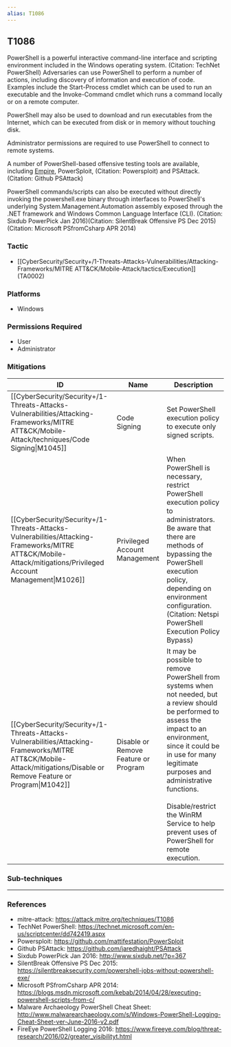 ```yaml
---
alias: T1086
---
```


## T1086

PowerShell is a powerful interactive command-line interface and scripting environment included in the Windows operating system. (Citation: TechNet PowerShell) Adversaries can use PowerShell to perform a number of actions, including discovery of information and execution of code. Examples include the Start-Process cmdlet which can be used to run an executable and the Invoke-Command cmdlet which runs a command locally or on a remote computer. 

PowerShell may also be used to download and run executables from the Internet, which can be executed from disk or in memory without touching disk.

Administrator permissions are required to use PowerShell to connect to remote systems.

A number of PowerShell-based offensive testing tools are available, including [Empire](https://attack.mitre.org/software/S0363),  PowerSploit, (Citation: Powersploit) and PSAttack. (Citation: Github PSAttack)

PowerShell commands/scripts can also be executed without directly invoking the powershell.exe binary through interfaces to PowerShell's underlying System.Management.Automation assembly exposed through the .NET framework and Windows Common Language Interface (CLI). (Citation: Sixdub PowerPick Jan 2016)(Citation: SilentBreak Offensive PS Dec 2015) (Citation: Microsoft PSfromCsharp APR 2014)


### Tactic
- [[CyberSecurity/Security+/1-Threats-Attacks-Vulnerabilities/Attacking-Frameworks/MITRE ATT&CK/Mobile-Attack/tactics/Execution]] (TA0002)

### Platforms
- Windows

### Permissions Required
- User
- Administrator

### Mitigations

| ID | Name | Description |
| --- | --- | --- |
| [[CyberSecurity/Security+/1-Threats-Attacks-Vulnerabilities/Attacking-Frameworks/MITRE ATT&CK/Mobile-Attack/techniques/Code Signing\|M1045]] | Code Signing | Set PowerShell execution policy to execute only signed scripts.  |
| [[CyberSecurity/Security+/1-Threats-Attacks-Vulnerabilities/Attacking-Frameworks/MITRE ATT&CK/Mobile-Attack/mitigations/Privileged Account Management\|M1026]] | Privileged Account Management | When PowerShell is necessary, restrict PowerShell execution policy to administrators. Be aware that there are methods of bypassing the PowerShell execution policy, depending on environment configuration. (Citation: Netspi PowerShell Execution Policy Bypass)  |
| [[CyberSecurity/Security+/1-Threats-Attacks-Vulnerabilities/Attacking-Frameworks/MITRE ATT&CK/Mobile-Attack/mitigations/Disable or Remove Feature or Program\|M1042]] | Disable or Remove Feature or Program | It may be possible to remove PowerShell from systems when not needed, but a review should be performed to assess the impact to an environment, since it could be in use for many legitimate purposes and administrative functions.<br /><br />Disable/restrict the WinRM Service to help prevent uses of PowerShell for remote execution. |

### Sub-techniques


---
### References

- mitre-attack: https://attack.mitre.org/techniques/T1086
- TechNet PowerShell: https://technet.microsoft.com/en-us/scriptcenter/dd742419.aspx
- Powersploit: https://github.com/mattifestation/PowerSploit
- Github PSAttack: https://github.com/jaredhaight/PSAttack
- Sixdub PowerPick Jan 2016: http://www.sixdub.net/?p=367
- SilentBreak Offensive PS Dec 2015: https://silentbreaksecurity.com/powershell-jobs-without-powershell-exe/
- Microsoft PSfromCsharp APR 2014: https://blogs.msdn.microsoft.com/kebab/2014/04/28/executing-powershell-scripts-from-c/
- Malware Archaeology PowerShell Cheat Sheet: http://www.malwarearchaeology.com/s/Windows-PowerShell-Logging-Cheat-Sheet-ver-June-2016-v2.pdf
- FireEye PowerShell Logging 2016: https://www.fireeye.com/blog/threat-research/2016/02/greater_visibilityt.html
